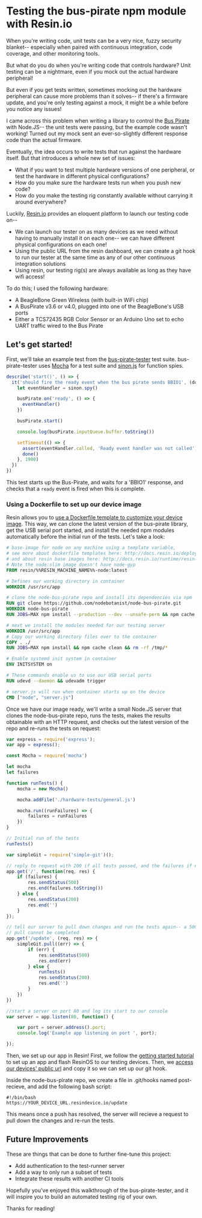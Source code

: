 # Testing the bus-pirate npm module with Resin.io

When you're writing code, unit tests can be a very nice, fuzzy security blanket-- especially when paired 
with continuous integration, code coverage, and other monitoring tools.

But what do you do when you're writing code that controls hardware? Unit testing can be a nightmare, even
if you mock out the actual hardware peripheral!

But even if you get tests written, sometimes mocking out the hardware peripheral can cause more problems
than it solves-- if there's a firmware update, and you're only testing against a mock, it might be a 
while before you notice any issues!

I came across this problem when writing a library to control the [Bus Pirate](https://dangerousprototypes.com/docs/Bus_Pirate) with Node.JS-- the unit 
tests were passing, but the example code wasn't working! Turned out my mock sent an ever-so-slightly 
different response code than the actual firmware.

Eventually, the idea occurs to write tests that run against the hardware itself. But that introduces a 
whole new set of issues:

* What if you want to test multiple hardware versions of one peripheral, or test the hardware in 
different physical configurations?
* How do you make sure the hardware tests run when you push new code?
* How do you make the testing rig constantly available without carrying it around everywhere?

Luckily, [Resin.io](https://resin.io) provides an eloquent platform to launch our testing code on--

* We can launch our tester on as many devices as we need without having to manually install it on
each one-- we can have different physical configurations on each one!
* Using the public URL from the resin dashboard, we can create a git hook to run our tester at the 
same time as any of our other continuous integration solutions
* Using resin, our testing rig(s) are always available as long as they have wifi access!

To do this; I used the following hardware:

* A BeagleBone Green Wireless (with built-in WiFi chip)
* A BusPirate v3.6 or v4.0, plugged into one of the BeagleBone's USB ports
* Either a TCS72435 RGB Color Sensor or an Arduino Uno set to echo UART traffic wired to the Bus Pirate

## Let's get started!

First, we'll take an example test from the [bus-pirate-tester](https://github.com/nodebotanist/bus-pirate-tester) test suite. 
bus-pirate-tester uses [Mocha](https://mochajs.org) for a test suite and [sinon.js](https://sinonjs.org) for function spies.

```javascript
describe('start()', () => {
  it('should fire the ready event when the bus pirate sends BBIO1', (done) => {
    let eventHandler = sinon.spy()

    busPirate.on('ready', () => {
      eventHandler()
    })

    busPirate.start()

    console.log(busPirate.inputQueue.buffer.toString())

    setTimeout(() => {
      assert(eventHandler.called, 'Ready event handler was not called')
      done()
    }, 1900)
  })
})
```

This test starts up the Bus-Pirate, and waits for a 'BBIO1' response, and checks that a `ready`
event is fired when this is complete.

### Using a Dockerfile to set up our device image

Resin allows you to [use a Dockerfile template to customize your device image](https://docs.resin.io/deployment/dockerfile/). This way, we can clone the latest 
version of the bus-pirate library, get the USB serial port started, and install the needed npm modules
automatically before the initial run of the tests. Let's take a look:

```Dockerfile
# base-image for node on any machine using a template variable,
# see more about dockerfile templates here: http://docs.resin.io/deployment/docker-templates/
# and about resin base images here: http://docs.resin.io/runtime/resin-base-images/
# Note the node:slim image doesn't have node-gyp
FROM resin/%%RESIN_MACHINE_NAME%%-node:latest

# Defines our working directory in container
WORKDIR /usr/src/app

# clone the node-bus-pirate repo and install its dependencies via npm
RUN git clone https://github.com/nodebotanist/node-bus-pirate.git
WORKDIR node-bus-pirate
RUN JOBS=MAX npm install --production --dev --unsafe-perm && npm cache clean && rm -rf /tmp/*

# next we install the modules needed for our testing server
WORKDIR /usr/src/app
# Copy our working directory files over to the container
COPY . ./
RUN JOBS=MAX npm install && npm cache clean && rm -rf /tmp/*

# Enable systemd init system in container
ENV INITSYSTEM on

# These commands enable us to use our USB serial ports
RUN udevd --daemon && udevadm trigger

# server.js will run when container starts up on the device
CMD ["node", "server.js"]
```

Once we have our image ready, we'll write a small Node.JS server that clones
the node-bus-pirate repo, runs the tests, makes the results obtainable with an
HTTP request, and checks out the latest version of the repo and re-runs the tests
on request:

```javascript
var express = require('express');
var app = express();

const Mocha = require('mocha')

let mocha
let failures

function runTests() {
    mocha = new Mocha()

    mocha.addFile('./hardware-tests/general.js')

    mocha.run((runFailures) => {
        failures = runFailures
    })
}

// Initial run of the tests
runTests()

var simpleGit = require('simple-git')();

// reply to request with 200 if all tests passed, and the failures if not
app.get('/', function(req, res) {
    if (failures) {
        res.sendStatus(500)
        res.end(failures.toString())
    } else {
        res.sendStatus(200)
        res.end('')
    }
});

// tell our server to pull down changes and run the tests again-- a 500 is sent if the 
// pull cannot be completed
app.get('/update', (req, res) => {
    simpleGit.pull((err) => {
        if (err) {
            res.sendStatus(500)
            res.end(err)
        } else {
            runTests()
            res.sendStatus(200)
            res.end('')
        }
    })
})

//start a server on port 80 and log its start to our console
var server = app.listen(80, function() {

    var port = server.address().port;
    console.log('Example app listening on port ', port);

});
```

Then, we set up our app in Resin! First, we follow the [getting started tutorial](https://docs.resin.io/beaglebone/nodejs/getting-started/) 
to set up an app and flash ResinOS to our testing devices. Then, we [access our devices' public url](https://docs.resin.io/management/devices/#enable-public-device-url)
and copy it so we can set up our git hook.

Inside the node-bus-pirate repo, we create a file in .git/hooks named post-recieve, and add the following bash script:

```
#!/bin/bash
https://YOUR_DEVICE_URL.resindevice.io/update
```

This means once a push has resolved, the server will recieve a request to pull down the changes
and re-run the tests.

## Future Improvements

These are things that can be done to further fine-tune this project:

* Add authentication to the test-runner server
* Add a way to only run a subset of tests
* Integrate these results with another CI tools

Hopefully you've enjoyed this walkthrough of the bus-pirate-tester, and it will inspire you to build an 
automated testing rig of your own.

Thanks for reading!
